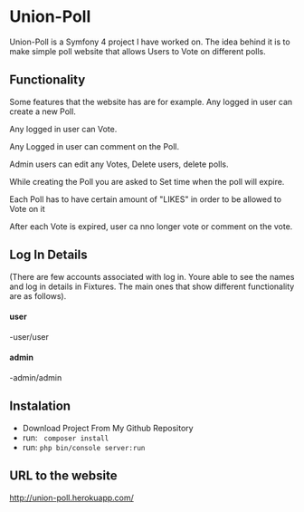 # Union-Poll

Union-Poll is a Symfony 4 project I have worked on. The idea behind it is to make simple poll website that allows
Users to Vote on different polls.

## Functionality

Some features that the website has are for example. Any logged in user can create a new Poll.

Any logged in user can Vote.

Any Logged in user can comment on the Poll.

Admin users can edit any Votes, Delete users, delete polls.

While creating the Poll you are asked to Set time when the poll will expire.

Each Poll has to have certain amount of "LIKES" in order to be allowed to Vote on it

After each Vote is expired, user ca nno longer vote or comment on the vote.

## Log In Details
(There are few accounts associated with log in. Youre able to see the names 
and log in details in Fixtures. The main ones that show different functionality are as follows).
#### user
-user/user
#### admin
-admin/admin

## Instalation

- Download Project From My Github Repository
- run: ` composer install`
- run: `php bin/console server:run` 

## URL to the website
<http://union-poll.herokuapp.com/>





